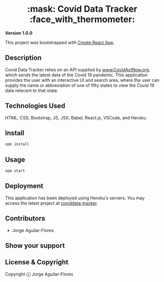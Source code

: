 <div align="center"><h1>:mask: Covid Data Tracker :face_with_thermometer:</h1></div>

**Version 1.0.0**

This project was bootstrapped with [Create React App](https://github.com/facebook/create-react-app).

## Description
Covid Data Tracker relies on an API supplied by www.CovidActNow.org, which sends the latest data of the Covid 19 pandemic. This application provides the user with an interactive UI and search area, where the user can supply the name or abbreviation of one of fifty states to view the Covid 19 data relecent to that state.

## Technologies Used

HTML, CSS, Bootstrap, JS, JSX, Babel, React.js, VSCode, and Heroku.

## Install

```bash
npm install
```

## Usage
```bash
npm start
```

## Deployment
This application has been deployed using Heroku's servers.
You may access the latest project at [coviddata-tracker](https://coviddata-tracker.herokuapp.com/).

## Contributors
- Jorge Aguilar-Flores

## Show your support

## License & Copyright
Copyright ⓒ Jorge Aguilar-Flores